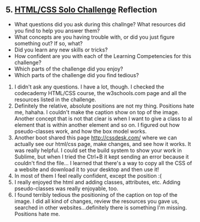 ## 5. [HTML/CSS Solo Challenge](5_HTML_CSS_solo_challenge/readme.md) Reflection

* What questions did you ask during this challnge? What resources did you find to help you answer them?  
* What concepts are you having trouble with, or did you just figure something out? If so, what?  
* Did you learn any new skills or tricks?
* How confident are you with each of the Learning Competencies for this challenge? 
* Which parts of the challenge did you enjoy?
* Which parts of the challenge did you find tedious?

1. I didn't ask any questions. I have a lot, though. I checked the codecademy HTML/CSS course, the w3schools.com page and all the resources listed in the challenge.
2. Definitely the relative, absolute positions are not my thing. Positions hate me, hahaha. I couldn't make the caption show on top of the image. Another concept that is not that clear is when I want to give a class to al element that is within another element and so on. I figured out how pseudo-classes work, and how the box model works.
3. Another boot shared this page http://cssdesk.com/ where we can actually see our html/css page, make changes, and see how it works. It was really helpful. I could set the build system to show your work in Sublime, but when I tried the Ctrl+B it kept sending an error because it couldn't find the file...
I learned that there's a way to copy all the CSS of a website and download it to your desktop and then use it!
4. In most of them I feel really confident, except the position :(
5. I really enjoyed the html and adding classes, attributes, etc. Adding pseudo-classes was really enjoyable, too.
6. I found terribly tedious the positioning of the caption on top of the image. I did all kind of changes, review the resources you gave us, searched in other websites...definitely there is something I'm missing. Positions hate me.